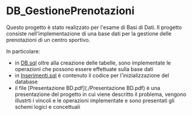 # DB_GestionePrenotazioni

Questo progetto è stato realizzato per l'esame di Basi di Dati. Il progetto consiste nell'implementazione di una base dati per la gestione delle prenotazioni di un centro sportivo.

In particolare:
- in [DB.sql](./DB.sql) oltre alla creazione delle tabelle, sono implementate le operazioni che possono essere effettuate sulla base dati
- in [Inserimenti.sql](./Inserimenti.sql) è contenuto il codice per l'inizializzazione del database
- il file [Presentazione BD.pdf](./Presentazione BD.pdf) è una presentazione del progetto in cui viene descritto il problema, vengono illustrti i vincoli e le operazioni implementate e sono presentati gli schemi logici e concettuali
